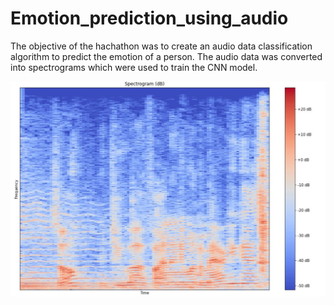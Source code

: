 # Emotion_prediction_using_audio

The objective of the hachathon was to create an audio data classification algorithm to predict the emotion of a person. The audio data was converted into spectrograms which were used to train the CNN model.

![Alt text](images/spectrogram.jfif)
